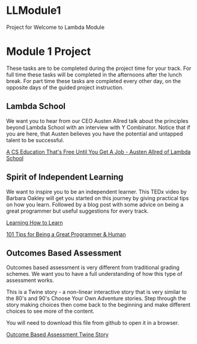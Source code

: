 # LLModule1
Project for Welcome to Lambda Module

# Module 1 Project

These tasks are to be completed during the project time for your track. For full time these tasks will be completed in the afternoons after the lunch break. For part time these tasks are completed every other day, on the opposite days of the guided project instruction.
 

## Lambda School
We want you to hear from our CEO Austen Allred talk about the principles beyond Lambda School with an interview with Y Combinator. Notice that if you are here, that Austen believes you have the potential and untapped talent to be successful. 

[A CS Education That's Free Until You Get A Job - Austen Allred of Lambda School](https://www.youtube.com/watch?v=_yIAYZtdrfI)

## Spirit of Independent Learning
We want to inspire you to be an independent learner. This TEDx video by Barbara Oakley will get you started on this journey by giving practical tips on how you learn. Followed by a blog post with some advice on being a great programmer but useful suggestions for every track. 

[Learning How to Learn](https://www.youtube.com/watch?v=O96fE1E-rf8)

[101 Tips for Being a Great Programmer & Human](https://dev.to/emmawedekind/101-tips-for-being-a-great-programmer-human-36nl)


## Outcomes Based Assessment
Outcomes based assessment is very different from traditional grading schemes. We want you to have a full understanding of how this type of assessment works.

This is a Twine story -  a non-linear interactive story that is very similar to the 80's and 90's Choose Your Own Adventure stories. Step through the story making choices then come back to the beginning and make different choices to see more of the content. 

You will need to download this file from github to open it in a browser. 

[Outcome Based Assessment Twine Story](https://github.com/LambdaSchool/LLModule1/blob/master/Outcome%20Based%20Assessment.html)
